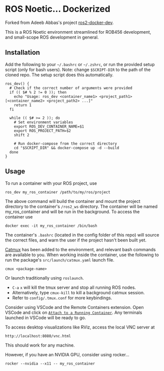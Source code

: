 # ROS Noetic... Dockerized

Forked from Adeeb Abbas's project [ros2-docker-dev](https://github.com/adeeb10abbas/ros2-docker-dev).

This is a ROS Noetic environment streamlined for ROB456 development, and small-scope ROS development in general.

## Installation
Add the following to your `~/.bashrc` or `~/.zshrc`, or run the provided setup script (only for bash users). 
Note: change `$SCRIPT-DIR` to the path of the cloned repo. The setup script does this automatically.

```
ros_dev() {
  # Check if the correct number of arguments were provided
  if (( $# % 2 != 0 )); then
    echo "Usage: ros_dev <container_name1> <project_path1> [<container_name2> <project_path2> ...]"
    return 1
  fi

  while (( $# >= 2 )); do
    # Set environment variables
    export ROS_DEV_CONTAINER_NAME=$1
    export ROS_PROJECT_PATH=$2
    shift 2

    # Run docker-compose from the correct directory
    cd "$SCRIPT_DIR" && docker-compose up -d --build
  done
}
```

## Usage
To run a container with your ROS project, use

```
ros_dev my_ros_container /path/to/my/ros/project
```

The above command will build the container and mount the project directory to 
the container's `/ros2_ws` directory. The container will be named my_ros_container 
and will be run in the background. To access the container use

```
docker exec -it my_ros_container /bin/bash
```

The container's `.bashrc` (located in the config folder of this repo) will source the correct files,
and warn the user if the project hasn't been built yet.

[Catmux](https://github.com/fmauch/catmux) has been added to the environment, and relevant bash commands are available to you.
When working inside the container, use the following to run the package's `src/launch/catmux.yaml` launch file.

```
cmux <package-name>
```

 Or launch traditionally using `roslaunch`.

* `C-a` `x` will kill the tmux server and stop all running ROS nodes.
* Alternatively, type `cmux-kill` to kill a background catmux session.
* Refer to `config/.tmux.conf` for more keybindings.

Consider using VSCode and the Remote Containers extension. Open VSCode and click on [`Attach to a Running Container`](https://code.visualstudio.com/docs/devcontainers/attach-container).
Any terminals launched in VSCode will be ready to go.

To access desktop visualizations like RViz, access the local VNC server at

```
http://localhost:8080/vnc.html
```

This should work for any machine.  

However, if you have an NVIDIA GPU, consider using rocker...

```
rocker --nvidia --x11 -- my_ros_container
```
